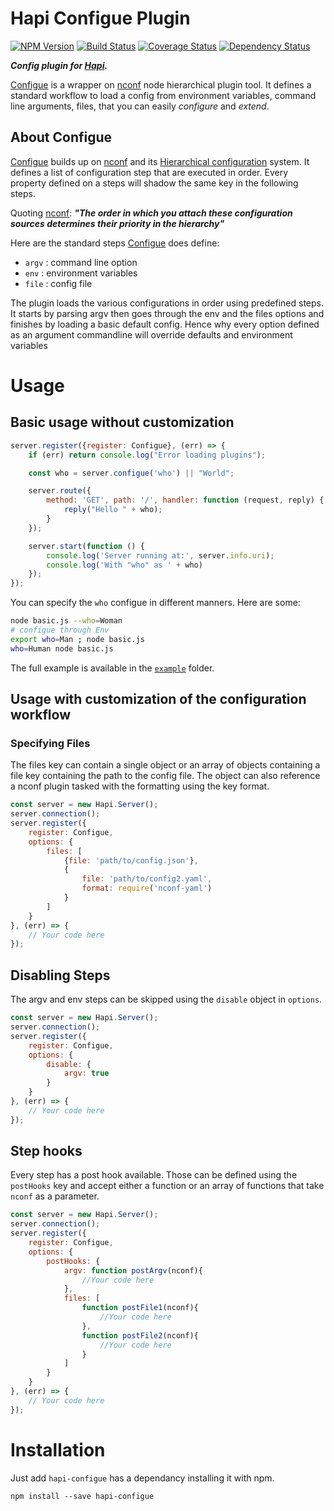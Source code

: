 Hapi Configue Plugin
====================

[![NPM Version](https://img.shields.io/npm/v/hapi-configue.svg)](https://npmjs.org/package/hapi-configue)
[![Build Status](https://travis-ci.org/AdrieanKhisbe/hapi-configue.svg)](https://travis-ci.org/AdrieanKhisbe/hapi-configue)
[![Coverage Status](https://coveralls.io/repos/AdrieanKhisbe/hapi-configue/badge.svg?branch=master&service=github)](https://coveralls.io/github/AdrieanKhisbe/hapi-configue?branch=master)
[![Dependency Status](https://david-dm.org/AdrieanKhisbe/hapi-configue.svg)](https://david-dm.org/AdrieanKhisbe/hapi-configue)

***Config plugin for [Hapi](http://hapijs.com/).***

[Configue] is a wrapper on [nconf] node hierarchical
plugin tool. It defines a standard workflow to load a config from environment variables,
command line arguments, files, that you can easily *configure* and *extend*.

## About Configue

[Configue] builds up on [nconf] and its
[Hierarchical configuration](https://github.com/indexzero/nconf#hierarchical-configuration) system.
It defines a list of configuration step that are executed in order.
Every property defined on a steps will shadow the same key in the following steps.

Quoting [nconf]: ***"The order in which you attach these configuration sources determines their priority in the hierarchy"***

Here are the standard steps [Configue] does define:
- `argv` : command line option
- `env` : environment variables
- `file` : config file

The plugin loads the various configurations in order using predefined steps.
It starts by parsing argv then goes through the env and the files options
and finishes by loading a basic default config.
Hence why every option defined as an argument commandline will override defaults
and environment variables

<!-- HOOKS -->

# Usage

## Basic usage without customization

```js
server.register({register: Configue}, (err) => {
    if (err) return console.log("Error loading plugins");

    const who = server.configue('who') || "World";

    server.route({
        method: 'GET', path: '/', handler: function (request, reply) {
            reply("Hello " + who);
        }
    });

    server.start(function () {
        console.log('Server running at:', server.info.uri);
        console.log('With "who" as ' + who)
    });
});
```

You can specify the `who` configue in different manners.
Here are some:

```sh
node basic.js --who=Woman
# configue through Env
export who=Man ; node basic.js
who=Human node basic.js
```

The full example is available in the [`example`](./example/basic.js) folder.

## Usage with customization of the configuration workflow

### Specifying Files

The files key can contain a single object or an array of objects containing a file key containing the path to the config file. The object can also reference a nconf plugin tasked with the formatting using the key format.

```js
const server = new Hapi.Server();
server.connection();
server.register({
    register: Configue,
    options: {
        files: [
            {file: 'path/to/config.json'},
            {
                file: 'path/to/config2.yaml',
                format: require('nconf-yaml')
            }
        ]
    }
}, (err) => {
    // Your code here
});
```

## Disabling Steps

The argv and env steps can be skipped using the `disable` object in `options`.

```js
const server = new Hapi.Server();
server.connection();
server.register({
    register: Configue,
    options: {
        disable: {
            argv: true
        }
    }
}, (err) => {
    // Your code here
});
```

## Step hooks

Every step has a post hook available.
Those can be defined using the `postHooks` key and accept either a
function or an array of functions that take `nconf` as a parameter.

```js
const server = new Hapi.Server();
server.connection();
server.register({
    register: Configue,
    options: {
        postHooks: {
            argv: function postArgv(nconf){
                //Your code here
            },
            files: [
                function postFile1(nconf){
                    //Your code here
                },
                function postFile2(nconf){
                    //Your code here
                }
            ]
        }
    }
}, (err) => {
    // Your code here
});
```

# Installation

Just add `hapi-configue` has a dependancy installing it with npm.

    npm install --save hapi-configue


[Configue]: https://github.com/AdrieanKhisbe/hapi-configue
[nconf]: (https://github.com/indexzero/nconf)